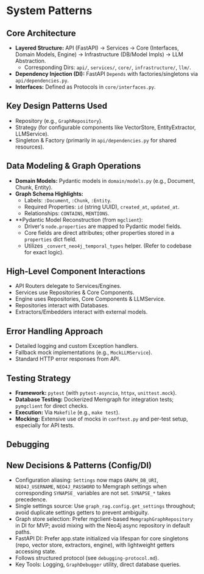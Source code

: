 # System Patterns

## Core Architecture
- **Layered Structure:** API (FastAPI) -> Services -> Core (Interfaces, Domain Models, Engine) -> Infrastructure (DB/Model Impls) -> LLM Abstraction.
    - Corresponding Dirs: `api/`, `services/`, `core/`, `infrastructure/`, `llm/`.
- **Dependency Injection (DI):** FastAPI `Depends` with factories/singletons via `api/dependencies.py`.
- **Interfaces:** Defined as Protocols in `core/interfaces.py`.

## Key Design Patterns Used
- Repository (e.g., `GraphRepository`).
- Strategy (for configurable components like VectorStore, EntityExtractor, LLMService).
- Singleton & Factory (primarily in `api/dependencies.py` for shared resources).

## Data Modeling & Graph Operations
- **Domain Models:** Pydantic models in `domain/models.py` (e.g., Document, Chunk, Entity).
- **Graph Schema Highlights:**
    - Labels: `:Document`, `:Chunk`, `:Entity`.
    - Required Properties: `id` (string UUID), `created_at`, `updated_at`.
    - Relationships: `CONTAINS`, `MENTIONS`.
- **Pydantic Model Reconstruction (from `mgclient`):
    - Driver's `node.properties` are mapped to Pydantic model fields.
    - Core fields are direct attributes; other properties stored in a `properties` dict field.
    - Utilizes `_convert_neo4j_temporal_types` helper. (Refer to codebase for exact logic).

## High-Level Component Interactions
- API Routers delegate to Services/Engines.
- Services use Repositories & Core Components.
- Engine uses Repositories, Core Components & LLMService.
- Repositories interact with Databases.
- Extractors/Embedders interact with external models.

## Error Handling Approach
- Detailed logging and custom Exception handlers.
- Fallback mock implementations (e.g., `MockLLMService`).
- Standard HTTP error responses from API.

## Testing Strategy
- **Framework:** `pytest` (with `pytest-asyncio`, `httpx`, `unittest.mock`).
- **Database Testing:** Dockerized Memgraph for integration tests; `pymgclient` for direct checks.
- **Execution:** Via `Makefile` (e.g., `make test`).
- **Mocking:** Extensive use of mocks in `conftest.py` and per-test setup, especially for API tests.

## Debugging
## New Decisions & Patterns (Config/DI)
- Configuration aliasing: `Settings` now maps `GRAPH_DB_URI`, `NEO4J_USERNAME`, `NEO4J_PASSWORD` to Memgraph settings when corresponding `SYNAPSE_` variables are not set. `SYNAPSE_*` takes precedence.
- Single settings source: Use `graph_rag.config.get_settings` throughout; avoid duplicate settings getters to prevent ambiguity.
- Graph store selection: Prefer mgclient-based `MemgraphGraphRepository` in DI for MVP; avoid mixing with the Neo4j async repository in default paths.
- FastAPI DI: Prefer app.state initialized via lifespan for core singletons (repo, vector store, extractors, engine), with lightweight getters accessing state.
- Follows structured protocol (see `debugging-protocol.md`).
- Key Tools: Logging, `GraphDebugger` utility, direct database queries. 